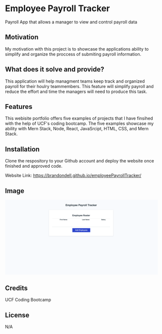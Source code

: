 # Employee Payroll Tracker
Payroll App that allows a manager to view and control payroll data

## Motivation

My motivation with this project is to showcase the applications ability to simplify and organize the proccess of submiting payroll information. 

## What does it solve and provide?
This application will help managment teams keep track and organized payroll for their houlry teammembers. This feature will simplify payroll and reduce the effort and time the managers will need to produce this task. 


## Features
This webisite portfolio offers five examples of projects that I have finsihed with the help of UCF's coding bootcamp. The five examples showcase my ability with Mern Stack, Node, React, JavaSrcipt, HTML, CSS, and Mern Stack.         

 ## Installation 
 Clone the respository to your Github account and deploy the website once finished and approved code. 
 
 Website Link: https://brandondell.github.io/employeePayrollTracker/

 ## Image
 ![DellCioppia](./Assets/images/screenShot.png)

 ## Credits
UCF Coding Bootcamp
 

 ## License
 N/A